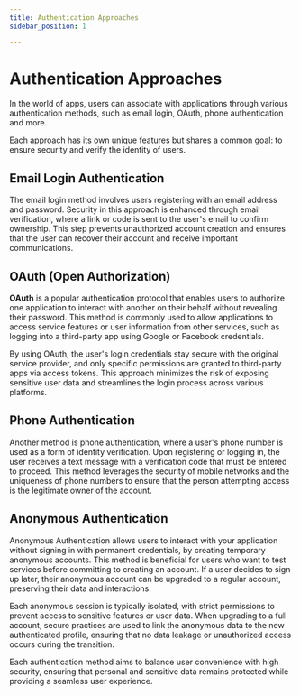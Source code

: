 ```yaml
---
title: Authentication Approaches
sidebar_position: 1

---
```


# Authentication Approaches

In the world of apps, users can associate with applications through
various authentication methods, such as email login, OAuth, phone
authentication and more.

Each approach has its own unique features but shares a common
goal: to ensure security and verify the identity of users.

## Email Login Authentication

The email login method involves users registering with an email address and
password. Security in this approach is enhanced through email verification,
where a link or code is sent to the user's email to confirm ownership. This step
prevents unauthorized account creation and ensures that the user can recover
their account and receive important communications.

## OAuth (Open Authorization)

**OAuth** is a popular authentication protocol that enables users to authorize
one
application to interact with another on their behalf without revealing their
password. This method is commonly used to allow applications to access service
features or user information from other services, such as logging into a
third-party app using Google or Facebook credentials.

By using OAuth, the user's
login credentials stay secure with the original service provider, and only
specific permissions are granted to third-party apps via access tokens. This
approach minimizes the risk of exposing sensitive user data and streamlines the
login process across various platforms.

## Phone Authentication

Another method is phone authentication, where a user's phone number is used as a
form of identity verification. Upon registering or logging in, the user receives
a text message with a verification code that must be entered to proceed. This
method leverages the security of mobile networks and the uniqueness of phone
numbers to ensure that the person attempting access is the legitimate owner of
the account.

## Anonymous Authentication

Anonymous Authentication allows users to interact with your application without
signing in with permanent credentials, by creating temporary anonymous accounts.
This method is beneficial for users who want to test services before committing
to creating an account. If a user decides to sign up later, their anonymous
account can be upgraded to a regular account, preserving their data and
interactions.

Each anonymous session is typically isolated, with strict permissions to prevent
access to sensitive features or user data. When upgrading to a full account,
secure practices are used to link the anonymous data to the new authenticated
profile, ensuring that no data leakage or unauthorized access occurs during the
transition.

Each authentication method aims to balance user convenience with high security,
ensuring that personal and sensitive data remains protected while providing a
seamless user experience. 

